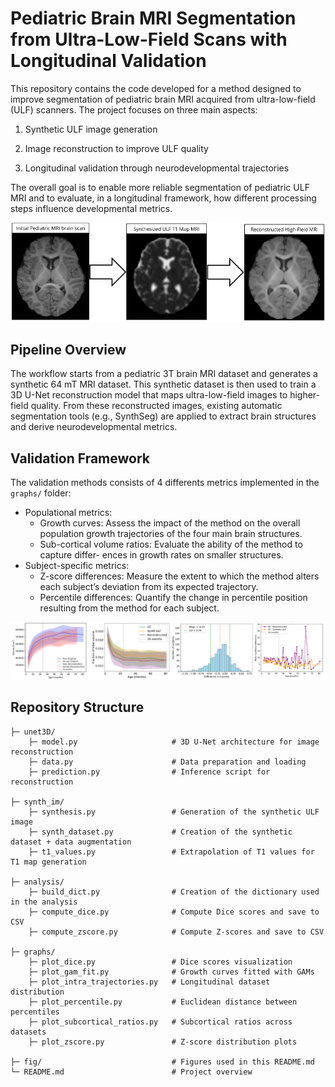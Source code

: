 # Pediatric Brain MRI Segmentation from Ultra-Low-Field Scans with Longitudinal Validation

This repository contains the code developed for a method designed to improve segmentation of pediatric brain MRI acquired from ultra-low-field (ULF) scanners. The project focuses on three main aspects:

1. Synthetic ULF image generation

2. Image reconstruction to improve ULF quality

3. Longitudinal validation through neurodevelopmental trajectories

The overall goal is to enable more reliable segmentation of pediatric ULF MRI and to evaluate, in a longitudinal framework, how different processing steps influence developmental metrics.

<p align="center"> <img src="fig/images.png" alt="Global pipeline overview" width="600"/> </p>

## Pipeline Overview

The workflow starts from a pediatric 3T brain MRI dataset and generates a synthetic 64 mT MRI dataset. This synthetic dataset is then used to train a 3D U-Net reconstruction model that maps ultra-low-field images to higher-field quality. From these reconstructed images, existing automatic segmentation tools (e.g., SynthSeg) are applied to extract brain structures and derive neurodevelopmental metrics.

## Validation Framework

The validation methods consists of 4 differents metrics implemented in the `graphs/` folder:

- Populational metrics:
    - Growth curves: Assess the impact of the method on the overall population growth
trajectories of the four main brain structures.
    - Sub-cortical volume ratios: Evaluate the ability of the method to capture differ- ences in growth rates on smaller structures.
- Subject-specific metrics:
    - Z-score differences: Measure the extent to which the method alters each subject’s deviation from its expected trajectory.
    - Percentile differences: Quantify the change in percentile position resulting from the method for each subject.

<p align="center"> <img src="fig/validation.png" alt="Global pipeline overview" width="700"/> </p>


## Repository Structure

```
├─ unet3D/               
    ├─ model.py                     # 3D U-Net architecture for image reconstruction  
    ├─ data.py                      # Data preparation and loading    
    ├─ prediction.py                # Inference script for reconstruction 

├─ synth_im/               
    ├─ synthesis.py                 # Generation of the synthetic ULF image  
    ├─ synth_dataset.py             # Creation of the synthetic dataset + data augmentation   
    ├─ t1_values.py                 # Extrapolation of T1 values for T1 map generation 

├─ analysis/               
    ├─ build_dict.py                # Creation of the dictionary used in the analysis   
    ├─ compute_dice.py              # Compute Dice scores and save to CSV   
    ├─ compute_zscore.py            # Compute Z-scores and save to CSV

├─ graphs/                 
    ├─ plot_dice.py                 # Dice scores visualization    
    ├─ plot_gam_fit.py              # Growth curves fitted with GAMs     
    ├─ plot_intra_trajectories.py   # Longitudinal dataset distribution   
    ├─ plot_percentile.py           # Euclidean distance between percentiles
    ├─ plot_subcortical_ratios.py   # Subcortical ratios across datasets    
    ├─ plot_zscore.py               # Z-score distribution plots

├─ fig/                             # Figures used in this README.md
└─ README.md                        # Project overview 

```